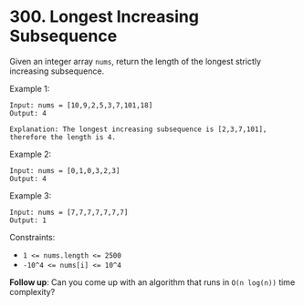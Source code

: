 # 300. Longest Increasing Subsequence

Given an integer array `nums`, return the length of the longest strictly increasing subsequence.

Example 1:

    Input: nums = [10,9,2,5,3,7,101,18]
    Output: 4

    Explanation: The longest increasing subsequence is [2,3,7,101], therefore the length is 4.

Example 2:

    Input: nums = [0,1,0,3,2,3]
    Output: 4
    
Example 3:

    Input: nums = [7,7,7,7,7,7,7]
    Output: 1


Constraints:

- `1 <= nums.length <= 2500`
- `-10^4 <= nums[i] <= 10^4`


**Follow up**: Can you come up with an algorithm that runs in `O(n log(n))` time complexity?